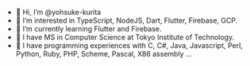 - 👋 Hi, I’m @yohsuke-kurita
- 👀 I’m interested in TypeScript, NodeJS, Dart, Flutter, Firebase, GCP.
- 🌱 I’m currently learning Flutter and Firebase.
- 📖 I have MS in Computer Science at Tokyo Institute of Technology.
- 🐾 I have programming experiences with C, C#, Java, Javascript, Perl, Python, Ruby, PHP, Scheme, Pascal, X86 assembly ...

<!---
yohsuke-kurita/yohsuke-kurita is a ✨ special ✨ repository because its `README.md` (this file) appears on your GitHub profile.
You can click the Preview link to take a look at your changes.
--->
